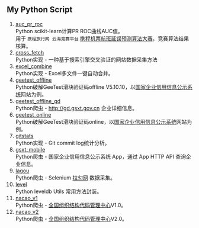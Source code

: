## My Python Script
1. [auc_pr_roc](/auc_pr_roc)  
Python scikit-learn计算PR ROC曲线AUC值。  
用于 `携程旅行网 云海竞赛平台` [携程机票航班延误预测算法大赛](https://yunhai.ctrip.com/Games/11)，竞赛算法结果核算。  
2. [cross_fetch](/cross_fetch)  
Python实现 - 一种基于搜索引擎交叉验证的网站数据采集方法  
3. [excel_combine](/excel_combine)  
Python实现 - Excel多文件一键自动合并。  
4. [geetest_offline](/geetest_offline)  
Python破解GeeTest滑块验证码offline V5.10.10，以[国家企业信用信息公示系统](http://www.gsxt.gov.cn)网站为例。  
5. [geetest_offline_gd](/geetest_offline/README_gd.md)  
Python爬虫 - http://gd.gsxt.gov.cn 企业详细信息。  
6. [geetest_online](/geetest_online)  
Python破解GeeTest滑块验证码online，以[国家企业信用信息公示系统](http://www.gsxt.gov.cn)网站为例。  
7. [gitstats](/gitstats)  
Python实现 - Git commit log统计分析。  
8. [gsxt_mobile](/gsxt_mobile)  
Python爬虫 - 国家企业信用信息公示系统 App，通过 App HTTP API 查询企业信息。  
9. [lagou](/lagou)  
Python爬虫 - Selenium [拉勾网](https://www.lagou.com) 数据采集。  
10. [level](/level)  
Python leveldb Utils 常用方法封装。  
11. [nacao_v1](/nacao_v1)  
Python爬虫 - [全国组织结构代码管理中心](http://www.nacao.org.cn)V1.0。  
12. [nacao_v2](/nacao_v2)  
Python爬虫 - [全国组织结构代码管理中心](http://www.nacao.org.cn)V2.0。  
